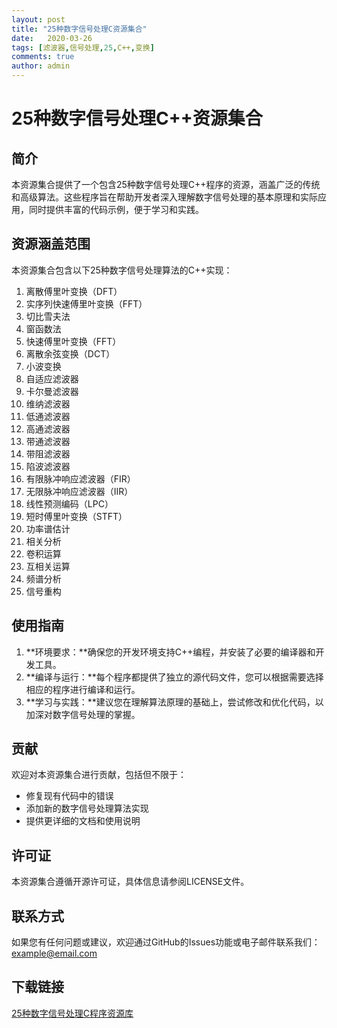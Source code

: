```yaml
---
layout: post
title: "25种数字信号处理C资源集合"
date:   2020-03-26
tags: [滤波器,信号处理,25,C++,变换]
comments: true
author: admin
---
```

# 25种数字信号处理C++资源集合

## 简介

本资源集合提供了一个包含25种数字信号处理C++程序的资源，涵盖广泛的传统和高级算法。这些程序旨在帮助开发者深入理解数字信号处理的基本原理和实际应用，同时提供丰富的代码示例，便于学习和实践。

## 资源涵盖范围

本资源集合包含以下25种数字信号处理算法的C++实现：

1. 离散傅里叶变换（DFT）
2. 实序列快速傅里叶变换（FFT）
3. 切比雪夫法
4. 窗函数法
5. 快速傅里叶变换（FFT）
6. 离散余弦变换（DCT）
7. 小波变换
8. 自适应滤波器
9. 卡尔曼滤波器
10. 维纳滤波器
11. 低通滤波器
12. 高通滤波器
13. 带通滤波器
14. 带阻滤波器
15. 陷波滤波器
16. 有限脉冲响应滤波器（FIR）
17. 无限脉冲响应滤波器（IIR）
18. 线性预测编码（LPC）
19. 短时傅里叶变换（STFT）
20. 功率谱估计
21. 相关分析
22. 卷积运算
23. 互相关运算
24. 频谱分析
25. 信号重构

## 使用指南

1. **环境要求：**确保您的开发环境支持C++编程，并安装了必要的编译器和开发工具。
2. **编译与运行：**每个程序都提供了独立的源代码文件，您可以根据需要选择相应的程序进行编译和运行。
3. **学习与实践：**建议您在理解算法原理的基础上，尝试修改和优化代码，以加深对数字信号处理的掌握。

## 贡献

欢迎对本资源集合进行贡献，包括但不限于：

- 修复现有代码中的错误
- 添加新的数字信号处理算法实现
- 提供更详细的文档和使用说明

## 许可证

本资源集合遵循开源许可证，具体信息请参阅LICENSE文件。

## 联系方式

如果您有任何问题或建议，欢迎通过GitHub的Issues功能或电子邮件联系我们：example@email.com

## 下载链接

[25种数字信号处理C程序资源库](https://pan.quark.cn/s/545f37001a84)